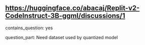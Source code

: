 ## https://huggingface.co/abacaj/Replit-v2-CodeInstruct-3B-ggml/discussions/1

contains_question: yes

question_part: Need dataset used by quantized model